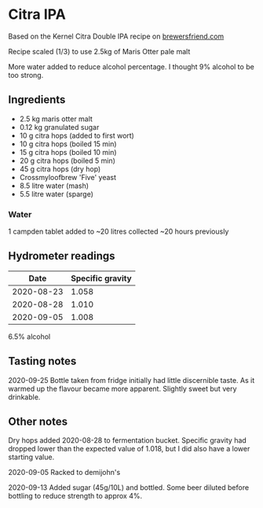 # Citra IPA

Based on the Kernel Citra Double IPA recipe on [brewersfriend.com](https://www.brewersfriend.com/homebrew/recipe/view/295943/kernel-citra-double-ipa)

Recipe scaled (1/3) to use 2.5kg of Maris Otter pale malt

More water added to reduce alcohol percentage. I thought 9% alcohol to be too strong.

## Ingredients

* 2.5 kg maris otter malt
* 0.12 kg granulated sugar
* 10 g citra hops (added to first wort)
* 10 g citra hops (boiled 15 min)
* 15 g citra hops (boiled 10 min)
* 20 g citra hops (boiled 5 min)
* 45 g citra hops (dry hop)
* Crossmyloofbrew 'Five' yeast
* 8.5 litre water (mash)
* 5.5 litre water (sparge)

### Water

1 campden tablet added to ~20 litres collected ~20 hours previously

## Hydrometer readings

| Date       | Specific gravity |
| ---------- | ---------------- |
| 2020-08-23 | 1.058            |
| 2020-08-28 | 1.010            |
| 2020-09-05 | 1.008            |

6.5% alcohol

## Tasting notes

2020-09-25 Bottle taken from fridge initially had little discernible taste. As it warmed up the flavour became more 
apparent. Slightly sweet but very drinkable.

## Other notes

Dry hops added 2020-08-28 to fermentation bucket. Specific gravity had dropped lower than the expected value of 1.018,
but I did also have a lower starting value.

2020-09-05 Racked to demijohn's 

2020-09-13 Added sugar (45g/10L) and bottled. Some beer diluted before bottling to reduce strength to approx 4%. 
